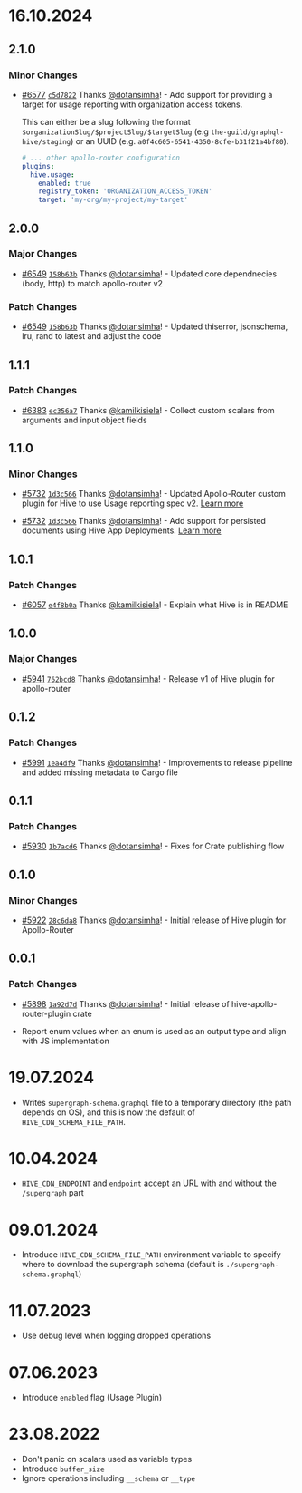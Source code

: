 # 16.10.2024

## 2.1.0

### Minor Changes

- [#6577](https://github.com/graphql-hive/console/pull/6577)
  [`c5d7822`](https://github.com/graphql-hive/console/commit/c5d78221b6c088f2377e6491b5bd3c7799d53e94)
  Thanks [@dotansimha](https://github.com/dotansimha)! - Add support for providing a target for
  usage reporting with organization access tokens.

  This can either be a slug following the format `$organizationSlug/$projectSlug/$targetSlug` (e.g
  `the-guild/graphql-hive/staging`) or an UUID (e.g. `a0f4c605-6541-4350-8cfe-b31f21a4bf80`).

  ```yaml
  # ... other apollo-router configuration
  plugins:
    hive.usage:
      enabled: true
      registry_token: 'ORGANIZATION_ACCESS_TOKEN'
      target: 'my-org/my-project/my-target'
  ```

## 2.0.0

### Major Changes

- [#6549](https://github.com/graphql-hive/console/pull/6549)
  [`158b63b`](https://github.com/graphql-hive/console/commit/158b63b4f217bf08f59dbef1fa14553106074cc9)
  Thanks [@dotansimha](https://github.com/dotansimha)! - Updated core dependnecies (body, http) to
  match apollo-router v2

### Patch Changes

- [#6549](https://github.com/graphql-hive/console/pull/6549)
  [`158b63b`](https://github.com/graphql-hive/console/commit/158b63b4f217bf08f59dbef1fa14553106074cc9)
  Thanks [@dotansimha](https://github.com/dotansimha)! - Updated thiserror, jsonschema, lru, rand to
  latest and adjust the code

## 1.1.1

### Patch Changes

- [#6383](https://github.com/graphql-hive/console/pull/6383)
  [`ec356a7`](https://github.com/graphql-hive/console/commit/ec356a7784d1f59722f80a69f501f1f250b2f6b2)
  Thanks [@kamilkisiela](https://github.com/kamilkisiela)! - Collect custom scalars from arguments
  and input object fields

## 1.1.0

### Minor Changes

- [#5732](https://github.com/graphql-hive/console/pull/5732)
  [`1d3c566`](https://github.com/graphql-hive/console/commit/1d3c566ddcf5eb31c68545931da32bcdf4b8a047)
  Thanks [@dotansimha](https://github.com/dotansimha)! - Updated Apollo-Router custom plugin for
  Hive to use Usage reporting spec v2.
  [Learn more](https://the-guild.dev/graphql/hive/docs/specs/usage-reports)

- [#5732](https://github.com/graphql-hive/console/pull/5732)
  [`1d3c566`](https://github.com/graphql-hive/console/commit/1d3c566ddcf5eb31c68545931da32bcdf4b8a047)
  Thanks [@dotansimha](https://github.com/dotansimha)! - Add support for persisted documents using
  Hive App Deployments.
  [Learn more](https://the-guild.dev/graphql/hive/product-updates/2024-07-30-persisted-documents-app-deployments-preview)

## 1.0.1

### Patch Changes

- [#6057](https://github.com/graphql-hive/console/pull/6057)
  [`e4f8b0a`](https://github.com/graphql-hive/console/commit/e4f8b0a51d1158da966a719f321bc13e5af39ea0)
  Thanks [@kamilkisiela](https://github.com/kamilkisiela)! - Explain what Hive is in README

## 1.0.0

### Major Changes

- [#5941](https://github.com/graphql-hive/console/pull/5941)
  [`762bcd8`](https://github.com/graphql-hive/console/commit/762bcd83941d7854873f6670580ae109c4901dea)
  Thanks [@dotansimha](https://github.com/dotansimha)! - Release v1 of Hive plugin for apollo-router

## 0.1.2

### Patch Changes

- [#5991](https://github.com/graphql-hive/console/pull/5991)
  [`1ea4df9`](https://github.com/graphql-hive/console/commit/1ea4df95b5fcef85f19caf682a827baf1849a28d)
  Thanks [@dotansimha](https://github.com/dotansimha)! - Improvements to release pipeline and added
  missing metadata to Cargo file

## 0.1.1

### Patch Changes

- [#5930](https://github.com/graphql-hive/console/pull/5930)
  [`1b7acd6`](https://github.com/graphql-hive/console/commit/1b7acd6978391e402fe04cc752b5e61ec05d0f03)
  Thanks [@dotansimha](https://github.com/dotansimha)! - Fixes for Crate publishing flow

## 0.1.0

### Minor Changes

- [#5922](https://github.com/graphql-hive/console/pull/5922)
  [`28c6da8`](https://github.com/graphql-hive/console/commit/28c6da8b446d62dcc4460be946fe3aecdbed858d)
  Thanks [@dotansimha](https://github.com/dotansimha)! - Initial release of Hive plugin for
  Apollo-Router

## 0.0.1

### Patch Changes

- [#5898](https://github.com/graphql-hive/console/pull/5898)
  [`1a92d7d`](https://github.com/graphql-hive/console/commit/1a92d7decf9d0593450e81b394d12c92f40c2b3d)
  Thanks [@dotansimha](https://github.com/dotansimha)! - Initial release of
  hive-apollo-router-plugin crate

- Report enum values when an enum is used as an output type and align with JS implementation

# 19.07.2024

- Writes `supergraph-schema.graphql` file to a temporary directory (the path depends on OS), and
  this is now the default of `HIVE_CDN_SCHEMA_FILE_PATH`.

# 10.04.2024

- `HIVE_CDN_ENDPOINT` and `endpoint` accept an URL with and without the `/supergraph` part

# 09.01.2024

- Introduce `HIVE_CDN_SCHEMA_FILE_PATH` environment variable to specify where to download the
  supergraph schema (default is `./supergraph-schema.graphql`)

# 11.07.2023

- Use debug level when logging dropped operations

# 07.06.2023

- Introduce `enabled` flag (Usage Plugin)

# 23.08.2022

- Don't panic on scalars used as variable types
- Introduce `buffer_size`
- Ignore operations including `__schema` or `__type`
